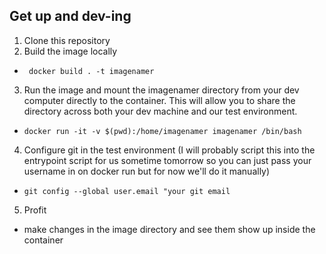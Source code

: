 ## Get up and dev-ing

1. Clone this repository
2. Build the image locally 
  - ` docker build . -t imagenamer`
3. Run the image and mount the imagenamer directory from your dev computer directly to the container. This will allow you to share the directory across both your dev machine and our test environment.
  - `docker run -it -v $(pwd):/home/imagenamer imagenamer /bin/bash`
4. Configure git in the test environment (I will probably script this into the entrypoint script for us sometime tomorrow so you can just pass your username in on docker run but for now we'll do it manually)
  - `git config --global user.email "your git email`
5. Profit
  - make changes in the image directory and see them show up inside the container

